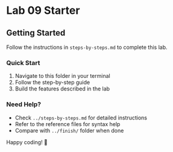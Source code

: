 # Lab 09 Starter

## Getting Started

Follow the instructions in `steps-by-steps.md` to complete this lab.

### Quick Start

1. Navigate to this folder in your terminal
2. Follow the step-by-step guide
3. Build the features described in the lab

### Need Help?

- Check `../steps-by-steps.md` for detailed instructions
- Refer to the reference files for syntax help
- Compare with `../finish/` folder when done

Happy coding! 🚀
